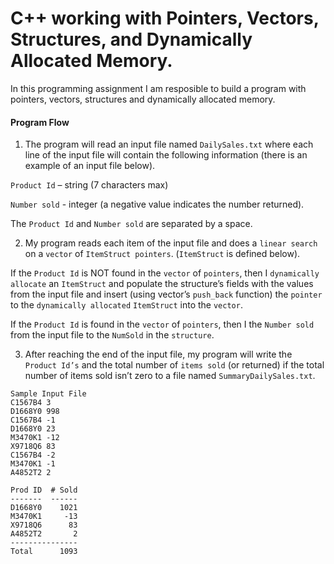 # C++ working with Pointers, Vectors, Structures, and Dynamically Allocated Memory.
In this programming assignment I am resposible to build a program with pointers, vectors, structures and dynamically allocated memory. 
#### Program Flow
1. The program will read an input file named `DailySales.txt` where each line of the input file will contain the following information (there is an example of an input file below).

`Product Id` – string (7 characters max)

`Number sold` - integer (a negative value indicates the number returned).

The `Product Id` and `Number sold` are separated by a space.

2. My program reads each item of the input file and does a `linear search` on a `vector` of `ItemStruct pointers`. (`ItemStruct` is defined below).
	
If the `Product Id` is NOT found in the `vector` of `pointers`, then I `dynamically allocate` an `ItemStruct` and populate the structure’s fields with the values from the input file and insert (using vector’s `push_back` function) the `pointer` to the `dynamically allocated` `ItemStruct` into the `vector`.

If the `Product Id` is found in the `vector` of `pointers`, then I the `Number sold` from the input file to the `NumSold` in the `structure`. 

3. After reaching the end of the input file, my program will write the `Product Id’s` and the total number of `items sold` (or returned) if the total number of items sold isn’t zero to a file named `SummaryDailySales.txt`.

```
Sample Input File		
C1567B4 3
D1668Y0 998
C1567B4 -1
D1668Y0 23
M3470K1 -12
X9718Q6 83
C1567B4 -2
M3470K1 -1
A4852T2 2
``` 

```Sample Output File
Prod ID  # Sold
-------  ------
D1668Y0    1021
M3470K1     -13
X9718Q6      83
A4852T2       2
---------------
Total      1093
```
